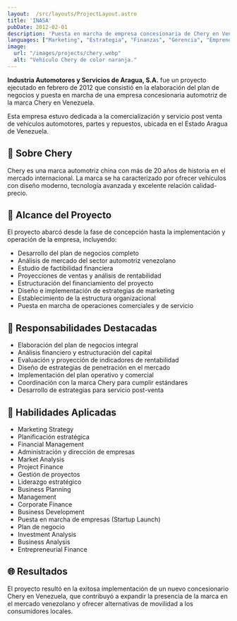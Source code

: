 ```yaml
---
layout:  /src/layouts/ProjectLayout.astro
title: 'INASA'
pubDate: 2012-02-01
description: 'Puesta en marcha de empresa concesionaria de Chery en Venezuela, dedicada a la comercialización y servicio post venta de vehículos.'
languages: ["Marketing", "Estrategia", "Finanzas", "Gerencia", "Emprendimiento"]
image:
  url: "/images/projects/chery.webp"
  alt: "Vehículo Chery de color naranja."
--- 
```


**Industria Automotores y Servicios de Aragua, S.A.** fue un proyecto ejecutado en febrero de 2012 que consistió en la elaboración del plan de negocios y puesta en marcha de una empresa concesionaria automotriz de la marca Chery en Venezuela.

Esta empresa estuvo dedicada a la comercialización y servicio post venta de vehículos automotores, partes y repuestos, ubicada en el Estado Aragua de Venezuela.

## 🚗 Sobre Chery

Chery es una marca automotriz china con más de 20 años de historia en el mercado internacional. La marca se ha caracterizado por ofrecer vehículos con diseño moderno, tecnología avanzada y excelente relación calidad-precio.

## 🎯 Alcance del Proyecto

El proyecto abarcó desde la fase de concepción hasta la implementación y operación de la empresa, incluyendo:

- Desarrollo del plan de negocios completo
- Análisis de mercado del sector automotriz venezolano
- Estudio de factibilidad financiera
- Proyecciones de ventas y análisis de rentabilidad
- Estructuración del financiamiento del proyecto
- Diseño e implementación de estrategias de marketing
- Establecimiento de la estructura organizacional
- Puesta en marcha de operaciones comerciales y de servicio

## 💼 Responsabilidades Destacadas

- Elaboración del plan de negocios integral
- Análisis financiero y estructuración del capital
- Evaluación y proyección de indicadores de rentabilidad
- Diseño de estrategias de penetración en el mercado
- Implementación del plan operativo y comercial
- Coordinación con la marca Chery para cumplir estándares
- Desarrollo de estrategias para servicio post-venta

## 🔧 Habilidades Aplicadas

- Marketing Strategy
- Planificación estratégica
- Financial Management
- Administración y dirección de empresas
- Market Analysis
- Project Finance
- Gestión de proyectos
- Liderazgo estratégico
- Business Planning
- Management
- Corporate Finance
- Business Development 
- Puesta en marcha de empresas (Startup Launch)
- Plan de negocio
- Investment Analysis
- Business Analysis
- Entrepreneurial Finance

## 🌐 Resultados

El proyecto resultó en la exitosa implementación de un nuevo concesionario Chery en Venezuela, que contribuyó a expandir la presencia de la marca en el mercado venezolano y ofrecer alternativas de movilidad a los consumidores locales.
